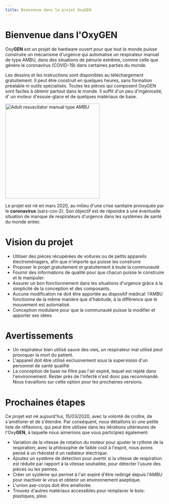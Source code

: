 ```yaml
---
title: Bienvenue dans le projet OxyGEN
---
```


# Bienvenue dans l'OxyGEN 
Oxy**GEN** est un projet de hardware ouvert pour que tout le monde puisse construire un mécanisme d'urgence qui automatise un respirateur manuel de type AMBU, dans des situations de pénurie extrême, comme celle que génère le coronavirus (COVID-19) dans certaines parties du monde.

Les dessins et les instructions sont disponibles au téléchargement gratuitement. Il peut être construit en quelques heures, sans formation préalable ni outils spécialisés. Toutes les pièces qui composent OxyGEN sont faciles à obtenir partout dans le monde. Il suffit d'un peu d'ingéniosité, d' un moteur d'essuie-glace et de quelques matériaux de base. 

<img src = "/images/resucitador-manual-adulto-tipo-ambu.png" width = "300" alt = "Adult resuscitator manual type AMBU">

Le projet est né en mars 2020, au milieu d'une crise sanitaire provoquée par le **coronavirus** (sars-cov-2). Son objectif est de répondre à une éventuelle situation de manque de respirateurs d'urgence dans les systèmes de santé du monde entier. 

# Vision du projet             
* Utiliser des pièces récupérées de voitures ou de petits appareils électroménagers, afin que n'importe qui puisse les construire
* Proposer le projet gratuitement et gratuitement à toute la communauté
* Fournir des informations de qualité pour que chacun puisse le construire et le manipuler.
* Assurer un bon fonctionnement dans les situations d'urgence grâce à la simplicité de la conception et des composants.
* Aucune modification ne doit être apportée au dispositif médical: l'AMBU fonctionne de la même manière que d'habitude, à la différence que le mouvement est automatisé. 
* Conception modulaire pour que la communauté puisse la modifier et apporter ses idées

# Avertissements
* Un respirateur bien utilisé sauve des vies, un respirateur mal utilisé peut provoquer la mort du patient.
* L'appareil doit être utilisé exclusivement sous la supervision d'un personnel de santé qualifié
* La conception de base ne filtre pas l'air expiré, lequel est rejeté dans l'environnement. Rester près de l'infecté n'est donc pas recommandé. Nous travaillons sur cette option pour les prochaines versions. 

# Prochaines étapes
Ce projet est né aujourd'hui, 15/03/2020, avec la volonté de croître, de s'améliorer et de s'étendre. Par conséquent, nous détaillons ici une petite liste de réflexions, qui peut être utilisée dans les itérations ultérieures de l'Oxy**GEN**, à laquelle nous aimerions que vous participiez également: 
* Variation de la vitesse de rotation du moteur pour ajuster le rythme de la respiration;  avec la philosophie de faible coût à l'esprit, nous avons pensé à un rhéostat d un radiateur électrique.
* Ajoutez un système de détection pour avertir si la vitesse de respiration est réduite par rapport à la vitesse souhaitée, pour détecter l'usure des pièces ou les pannes.
* Créer un système qui permet à l'air expiré d'être redirigé depuis l'AMBU pour inactiver le virus et obtenir un environnement aseptique. 
* L'union axe-corps doit être améliorée.
* Trouvez d'autres matériaux accessibles pour remplacer le bois: plastiques, plexi.

